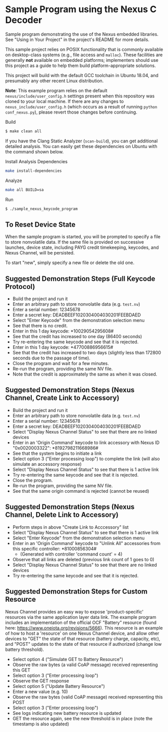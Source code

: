 # Sample Program using the Nexus C Decoder

Sample program demonstrating the use of the Nexus embedded libraries.
See "Using in Your Project" in the project's README for more details.

This sample project relies on POSIX functionality that is commonly available
on desktop-class systems (e.g., file access and `malloc`). These facilities
are generally **not** available on embedded platforms; implementers should use
this project as a guide to help them build platform-appropriate solutions.

This project will build with the default GCC toolchain in Ubuntu 18.04, and
presumably any other recent Linux distribution.

**Note**: This example program relies on the default
`nexus/include/user_config.h` settings present when this repository was cloned
to your local machine. If there are any changes to `nexus_include/user_config.h`
(which occurs as a result of running `python conf_nexus.py`), please revert
those changes before continuing.

Build
```sh
$ make clean all
```

If you have the Clang Static Analyzer (`scan-build`), you can get additional
detailed analysis. You can easily get these dependencies on Ubuntu with the
command shown below.

Install Analysis Dependencies
```sh
make install-dependencies
```

Analyze
```sh
make all BUILD=sa
```

Run
```sh
$ ./sample_nexus_keycode_program
```

## To Reset Device State

When the sample program is started, you will be prompted to specify a file to
store nonvolatile data. If the same file is provided on successive launches,
device state, including PAYG credit timekeeping, keycodes, and Nexus Channel,
will be persisted.

To start "new", simply specify a new file or delete the old one.

## Suggested Demonstration Steps (Full Keycode Protocol)

- Build the project and run it
- Enter an arbitrary path to store nonvolatile data (e.g. `test.nv`)
- Enter a serial number: 12345678
- Enter a secret key: DEADBEEF1020304004030201FEEBDAED
- Select "Enter Keycode" from the demonstration selection menu
- See that there is no credit.
- Enter in this 1 day keycode: *10029054295608#
- See that the credit has increased to one day (86400 seconds)
- Try re-entering the same keycode and see that it is rejected.
- Enter in this 1 day keycode: *47700886956615#
- See that the credit has increased to two days (slightly less than 172800 seconds due to the passage of time).
- Close the program and wait for a few minutes.
- Re-run the program, providing the same NV file.
- Note that the credit is approximately the same as when it was closed.

## Suggested Demonstration Steps (Nexus Channel, Create Link to Accessory)

- Build the project and run it
- Enter an arbitrary path to store nonvolatile data (e.g. `test.nv`)
- Enter a serial number: 12345678
- Enter a secret key: DEADBEEF1020304004030201FEEBDAED
- Select "Display Nexus Channel Status" to see that there are no linked devices
- Enter in an 'Origin Command' keycode to link accessory with Nexus ID "0x0020003322": \*8192798211668986#
- See that the system begins to initiate a link
- Select option 3 ("Enter processing loop") to complete the link (will also simulate an accessory response)
- Select "Display Nexus Channel Status" to see that there is 1 active link
- Try re-entering the same keycode and see that it is rejected.
- Close the program.
- Re-run the program, providing the same NV file.
- See that the same origin command is rejected (cannot be reused)

## Suggested Demonstration Steps (Nexus Channel, Delete Link to Accessory)

- Perform steps in above "Create Link to Acccessory" list
- Select "Display Nexus Channel Status" to see that there is 1 active link
- Select "Enter Keycode" from the demonstration selection menu
- Enter in an 'Origin Command' keycode to "Unlink All" accessories from this specific controller: \*81000856304#
    - (Generated with controller 'command count' = 4)
- Observe that all links are deleted (previous link count of 1 goes to 0)
- Select "Display Nexus Channel Status" to see that there are no linked devices
- Try re-entering the same keycode and see that it is rejected.

## Suggested Demonstration Steps for Custom Resource

Nexus Channel provides an easy way to expose 'product-specific' resources
via the same application layer data link. The example program includes an
implementation of the official OCF "Battery" resource (found here:
https://www.oneiota.org/revisions/5666). This resource is an example of how
to host a 'resource' on one Nexus Channel device, and allow other devices to
"GET" the state of that resource (battery charge, capacity, etc), and "POST"
updates to the state of that resource if authorized (change low battery
threshold).

- Select option 4 ("Simulate GET to Battery Resource")
- Observe the raw bytes (a valid CoAP message) received representing this
GET
- Select option 3 ("Enter processing loop")
- Observe the GET response
- Select option 5 ("Update Battery Resource")
- Enter a new value (e.g. 10)
- Observe the raw bytes (valid CoAP message) received representing this POST
- Select option 3 ("Enter processing loop")
- See logs indicating new battery resource is updated
- GET the resource again, see the new threshold is in place (note the timestamp is also updated)
